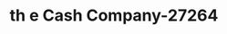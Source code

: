 ---
f_zip-code: 37857
f_state-code: TN
title: th e Cash Company-27264
f_phone: 423-272-2274
f_city-only: Rogersville
f_address: 420 Park Blvd Ste 1 Rogersville
f_location-unique-id: '27264'
slug: th-e-cash-company-27264
updated-on: '2024-05-30T13:46:58.046Z'
created-on: '2024-05-30T13:36:59.803Z'
published-on: '2024-05-30T13:54:32.469Z'
f_city-state: cms/city/rogersville-tn.md
f_company: cms/company/th-e-cash-company.md
f_state: cms/state/tennessee.md
layout: '[payday-loan].html'
tags: payday-loan
---